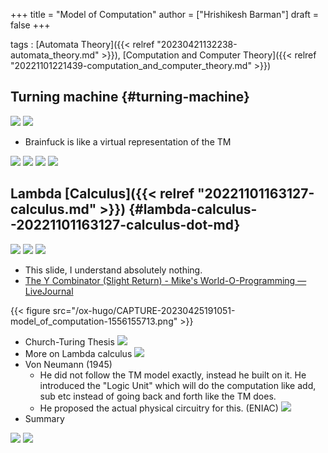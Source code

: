 +++
title = "Model of Computation"
author = ["Hrishikesh Barman"]
draft = false
+++

tags
: [Automata Theory]({{< relref "20230421132238-automata_theory.md" >}}), [Computation and Computer Theory]({{< relref "20221101221439-computation_and_computer_theory.md" >}})


## Turning machine {#turning-machine}

![](/ox-hugo/20221101153716-numbers-1853949525.png)
![](/ox-hugo/20221101153716-numbers-1411433169.png)

-   Brainfuck is like a virtual representation of the TM

![](/ox-hugo/20221101153716-numbers-673475661.png)
![](/ox-hugo/20221101153716-numbers-1058062992.png)
![](/ox-hugo/20221101153716-numbers-200059239.png)
![](/ox-hugo/CAPTURE-20230425191051-model_of_computation-236984139.png)


## Lambda [Calculus]({{< relref "20221101163127-calculus.md" >}}) {#lambda-calculus--20221101163127-calculus-dot-md}

![](/ox-hugo/CAPTURE-20230425191051-model_of_computation-49255184.png)
![](/ox-hugo/CAPTURE-20230425191051-model_of_computation-1279527823.png)
![](/ox-hugo/CAPTURE-20230425191051-model_of_computation-361315112.png)

-   This slide, I understand absolutely nothing.
-   [The Y Combinator (Slight Return) - Mike's World-O-Programming — LiveJournal](https://mvanier.livejournal.com/2897.html)

{{< figure src="/ox-hugo/CAPTURE-20230425191051-model_of_computation-1556155713.png" >}}

-   Church-Turing Thesis
    ![](/ox-hugo/CAPTURE-20230425191051-model_of_computation-1730071531.png)
-   More on Lambda calculus
    ![](/ox-hugo/CAPTURE-20230425191051-model_of_computation-891501368.png)
-   Von Neumann (1945)
    -   He did not follow the TM model exactly, instead he built on it. He introduced the "Logic Unit" which will do the computation like add, sub etc instead of going back and forth like the TM does.
    -   He proposed the actual physical circuitry for this. (ENIAC)
        ![](/ox-hugo/20230425191051-model_of_computation-1676738097.png)
-   Summary

![](/ox-hugo/20230425191051-model_of_computation-160710576.png)
![](/ox-hugo/20230425191051-model_of_computation-826555586.png)
